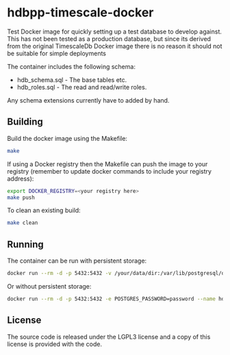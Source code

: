 # hdbpp-timescale-docker

Test Docker image for quickly setting up a test database to develop against. This has not been tested as a production database, but since its derived from the original TimescaleDb Docker image there is no reason it should not be suitable for simple deployments

The container includes the following schema:

- hdb_schema.sql - The base tables etc.
- hdb_roles.sql - The read and read/write roles.

Any schema extensions currently have to added by hand.

## Building

Build the docker image using the Makefile:

```bash
make
```

If using a Docker registry then the Makefile can push the image to your registry (remember to update docker commands to include your registry address):

```bash
export DOCKER_REGISTRY=<your registry here>
make push
```

To clean an existing build:

```bash
make clean
```

## Running

The container can be run with persistent storage:

```bash
docker run --rm -d -p 5432:5432 -v /your/data/dir:/var/lib/postgresql/data -e POSTGRES_PASSWORD=password --name hdbpp-test-db hdbpp-timescale:latest
```

Or without persistent storage:

```bash
docker run --rm -d -p 5432:5432 -e POSTGRES_PASSWORD=password --name hdbpp-test-db hdbpp-timescale:latest
```

## License

The source code is released under the LGPL3 license and a copy of this license is provided with the code.
